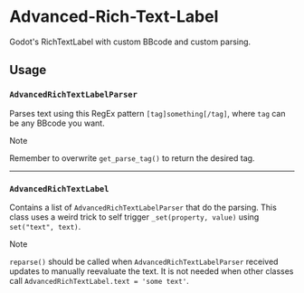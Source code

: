 # Advanced-Rich-Text-Label
Godot's RichTextLabel with custom BBcode and custom parsing.

## Usage
### `AdvancedRichTextLabelParser`
Parses text using this RegEx pattern `[tag]something[/tag]`, where `tag` can be any BBcode you want.

> [!NOTE]
> Remember to overwrite `get_parse_tag()` to return the desired tag.

---
### `AdvancedRichTextLabel`
Contains a list of `AdvancedRichTextLabelParser` that do the parsing. This class uses a weird trick to self trigger `_set(property, value)` using `set("text", text)`.

> [!NOTE]
> `reparse()` should be called when `AdvancedRichTextLabelParser` received updates to manually reevaluate the text. It is not needed when other classes call `AdvancedRichTextLabel.text = 'some text'`.

